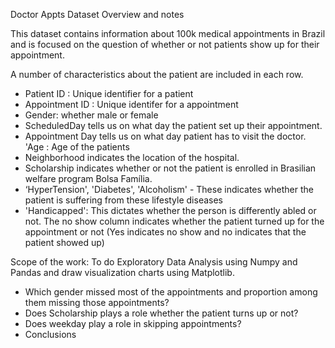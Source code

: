 Doctor Appts Dataset Overview and notes

This dataset contains information about 100k medical appointments in Brazil and is focused on the question of whether or not patients show up for their appointment. 

A number of characteristics about the patient are included in each row.
* Patient ID : Unique identifier for a patient
* Appointment ID : Unique identifer for a appointment
* Gender: whether male or female
* ScheduledDay tells us on what day the patient set up their appointment.
* Appointment Day tells us on what day patient has to visit the doctor. 
'Age : Age of the patients
* Neighborhood indicates the location of the hospital.
* Scholarship indicates whether or not the patient is enrolled in Brasilian welfare program Bolsa Família.
* ‘HyperTension', 'Diabetes', 'Alcoholism' - These indicates whether the patient is suffering from these lifestyle diseases
* 'Handicapped': This dictates whether the person is differently abled or not. 
The no show column indicates whether the patient turned up for the appointment or not (Yes indicates no show and no indicates that the patient showed up)

Scope of the work: To do Exploratory Data Analysis using Numpy and Pandas  and draw visualization charts using Matplotlib. 

* Which gender missed most of the appointments and proportion among them missing those appointments? 
* Does Scholarship plays a role whether the patient turns up or not? 
* Does weekday play a role in skipping appointments?
* Conclusions


